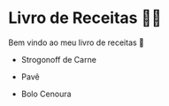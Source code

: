 # Livro de Receitas :man_cook:

Bem vindo ao meu livro de receitas :book:

- Strogonoff de Carne

- Pavê

- Bolo Cenoura

  

